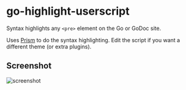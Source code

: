 # go-highlight-userscript

Syntax highlights any `<pre>` element on the Go or GoDoc site.

Uses [Prism](http://prismjs.com/) to do the syntax highlighting. Edit the script if you want a different theme (or extra plugins).

## Screenshot

![screenshot](http://i.imgur.com/19ZApzC.png)
